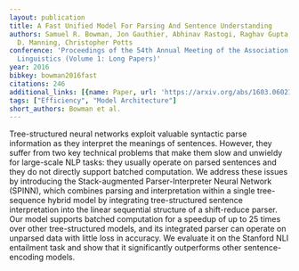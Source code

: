 ```yaml
---
layout: publication
title: A Fast Unified Model For Parsing And Sentence Understanding
authors: Samuel R. Bowman, Jon Gauthier, Abhinav Rastogi, Raghav Gupta, Christopher
  D. Manning, Christopher Potts
conference: 'Proceedings of the 54th Annual Meeting of the Association for Computational
  Linguistics (Volume 1: Long Papers)'
year: 2016
bibkey: bowman2016fast
citations: 246
additional_links: [{name: Paper, url: 'https://arxiv.org/abs/1603.06021'}]
tags: ["Efficiency", "Model Architecture"]
short_authors: Bowman et al.
---
```

Tree-structured neural networks exploit valuable syntactic parse information
as they interpret the meanings of sentences. However, they suffer from two key
technical problems that make them slow and unwieldy for large-scale NLP tasks:
they usually operate on parsed sentences and they do not directly support
batched computation. We address these issues by introducing the Stack-augmented
Parser-Interpreter Neural Network (SPINN), which combines parsing and
interpretation within a single tree-sequence hybrid model by integrating
tree-structured sentence interpretation into the linear sequential structure of
a shift-reduce parser. Our model supports batched computation for a speedup of
up to 25 times over other tree-structured models, and its integrated parser can
operate on unparsed data with little loss in accuracy. We evaluate it on the
Stanford NLI entailment task and show that it significantly outperforms other
sentence-encoding models.